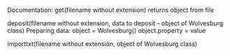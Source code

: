 Documentation:
get(filename without extension)
returns object from file

deposit(filename without extension, data to deposit - object of Wolvesburg class)
Preparing data:
object = Wolvesburg()
object.property = value

importtxt(filename without extension, object of Wolvesburg class)
